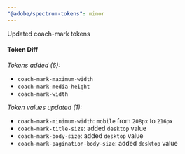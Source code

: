 ```yaml
---
"@adobe/spectrum-tokens": minor
---
```


Updated coach-mark tokens

#### Token Diff

_Tokens added (6):_

- `coach-mark-maximum-width`
- `coach-mark-media-height`
- `coach-mark-width`

_Token values updated (1):_

- `coach-mark-minimum-width`: `mobile` from `208px` to `216px`
- `coach-mark-title-size`: added `desktop` value
- `coach-mark-body-size`: added `desktop` value
- `coach-mark-pagination-body-size`: added `desktop` value
